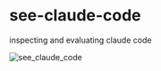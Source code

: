 # see-claude-code
inspecting and evaluating claude code

![see_claude_code](https://github.com/user-attachments/assets/8eb610eb-7062-4536-bdee-55d9aa0cfec5)

